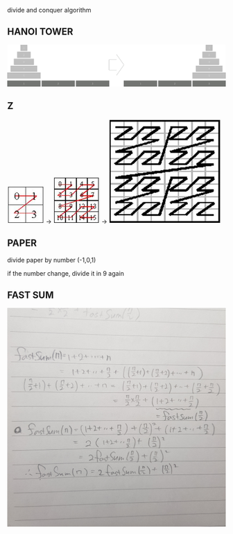 divide and conquer algorithm
## HANOI TOWER
![hanoi](./img/hanoi.png)

## Z
![z1](./img/z1.jpg) ->
![z2](./img/z2.jpg) ->
![z3](./img/z3.jpg)

## PAPER
divide paper by number  (-1,0,1) 

if the number change, divide it in 9 again

## FAST SUM
![fastsum](./img/fastsum.jpeg)
